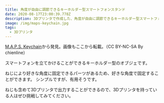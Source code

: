 ```yaml
---
title: 角度が自由に調節できるキーホルダー型スマートフォンスタンド
date: 2020-08-17T23:00:39.778Z
description: 3Dプリンタで作成した、角度が自由に調節できるキーホルダー型スマートフォンスタンドの作例を紹介します。
image: /img/maps-keychain.jpg
tags:
  - 3Dプリンタ
---
```

[M.A.P.S. Keychain](https://www.instructables.com/id/MAPS-Keychain/)から発見。画像もここから転載。（CC BY-NC-SA By chienline）

スマートフォンを立てかけることができるキーホルダー型のオブジェです。

ねじにより好きな角度に固定できるパーツがあるため、好きな角度で固定することができます。
シンプルですが、有用そうです。

ねじも含めて3Dプリンタで出力することができるので、3Dプリンタを持っている人はぜひ挑戦してみてください。
